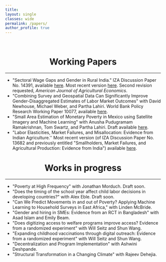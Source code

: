 ```yaml
---
title: 
layout: single
classes: wide
permalink: /papers/
author_profile: true
---
```

<br/> 

<!-- Google Tag Manager (noscript) -->
<noscript><iframe src="https://www.googletagmanager.com/ns.html?id=GTM-PNS829G"
height="0" width="0" style="display:none;visibility:hidden"></iframe></noscript>
<!-- End Google Tag Manager (noscript) -->

# <center> Working Papers </center>
- - -


- "Sectoral Wage Gaps and Gender in Rural India." IZA Discussion Paper No. 14391, available [here](https://www.iza.org/publications/dp/14391/sectoral-wage-gaps-and-gender-in-rural-india). Most recent version [here](https://www.dropbox.com/s/df6xlk6wbe86r90/Merfeld_Wages.pdf?dl=0). Second revision requested, _American Journal of Agricultural Economics_.
- "Combining Survey and Geospatial Data Can Significantly Improve Gender-Disaggregated Estimates of Labor Market Outcomes" with David Newhouse, Michael Weber, and Partha Lahiri. World Bank Policy Research Working Paper 10077, available [here](https://documents.worldbank.org/en/publication/documents-reports/documentdetail/099321406092229138/idu016f95e0806fc6044ea0b843007d5dc0ef17e).
- "Small Area Estimation of Monetary Poverty in Mexico using Satellite Imagery and Machine Learning" with Anusha Pudugramam Ramakrishnan, Tom Swartz, and Partha Lahiri. Draft available [here](https://www.dropbox.com/s/7jnmf8ugg7dd35x/Merfeld\%20et\%20al.\%20\%282021\%29_SAEpoverty.pdf?dl=0).
- "Labor Elasticities, Market Failures, and Misallocation: Evidence from Indian Agriculture.'' Most recent version (of IZA Discussion Paper No. 13682 and previously entitled "Smallholders, Market Failures, and Agricultural Production: Evidence from India") available [here](https://www.dropbox.com/s/g0pjo7v6z6tq2gg/Merfeld_Misallocation.pdf?dl=0). 




# <center> Works in progress </center>
- - -
- "Poverty at High Frequency" with Jonathan Morduch. Draft soon.
- "Does the timing of the school year affect child labor decisions in developing countries?" with Alex Eble. Draft soon.
- "Can We Predict Movements in and out of Poverty? Applying Machine Learning to Household Surveys in East Africa," with Linden McBride.
- "Gender and hiring in SMEs: Evidence from an RCT in Bangladesh" with Asad Islam and Emily Beam.
- "Does digitizing access to welfare programs improve access? Evidence from a randomized experiment" with Will Seitz and Shun Wang.
- "Expanding childhood vaccinations through digital outreach: Evidence from a randomized experiment" with Will Seitz and Shun Wang.
- "Decentralization and Program Implementation" with Ashwini Deshpande.
- "Structural Transformation in a Changing Climate" with Rajeev Dehejia.

